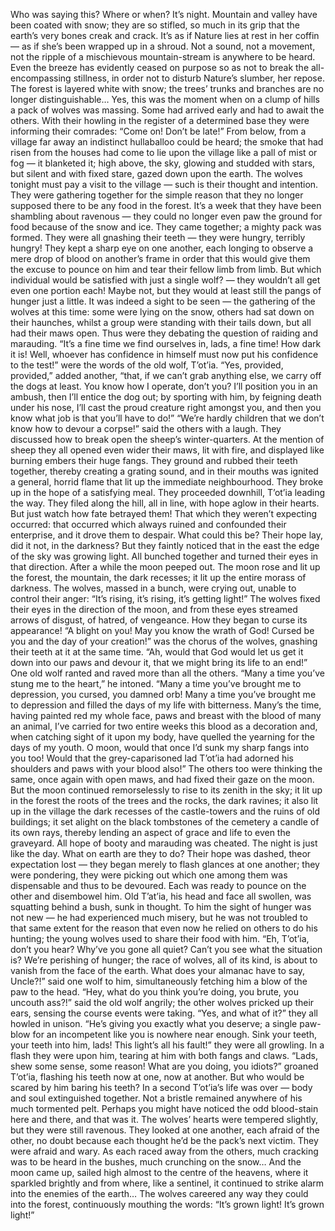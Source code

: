 Who was saying this? Where or when?
It’s night. Mountain and valley have been coated with snow; they are so stifled, so
much in its grip that the earth’s very bones creak and crack. It’s as if Nature lies at rest in
her coffin — as if she’s been wrapped up in a shroud. Not a sound, not a movement, not
the ripple of a mischievous mountain-stream is anywhere to be heard. Even the breeze
has evidently ceased on purpose so as not to break the all-encompassing stillness, in order
not to disturb Nature’s slumber, her repose. The forest is layered white with snow; the
trees’ trunks and branches are no longer distinguishable… Yes, this was the moment
when on a clump of hills a pack of wolves was massing. Some had arrived early and had
to await the others. With their howling in the register of a determined base they were
informing their comrades: “Come on! Don’t be late!”
From below, from a village far away an indistinct hullaballoo could be heard; the
smoke that had risen from the houses had come to lie upon the village like a pall of mist 
or fog — it blanketed it; high above, the sky, glowing and studded with stars, but silent
and with fixed stare, gazed down upon the earth.
The wolves tonight must pay a visit to the village — such is their thought and
intention. They were gathering together for the simple reason that they no longer
supposed there to be any food in the forest. It’s a week that they have been shambling
about ravenous — they could no longer even paw the ground for food because of the
snow and ice. They came together; a mighty pack was formed. They were all gnashing
their teeth — they were hungry, terribly hungry! They kept a sharp eye on one another,
each longing to observe a mere drop of blood on another’s frame in order that this would
give them the excuse to pounce on him and tear their fellow limb from limb. But which
individual would be satisfied with just a single wolf? — they wouldn’t all get even one
portion each! Maybe not, but they would at least still the pangs of hunger just a little.
It was indeed a sight to be seen — the gathering of the wolves at this time: some were
lying on the snow, others had sat down on their haunches, whilst a group were standing
with their tails down, but all had their maws open. Thus were they debating the question
of raiding and marauding.
“It’s a fine time we find ourselves in, lads, a fine time! How dark it is! Well, whoever
has confidence in himself must now put his confidence to the test!” were the words of the
old wolf, T’ot’ia.
“Yes, provided, provided,” added another, “that, if we can’t grab anything else, we
carry off the dogs at least. You know how I operate, don’t you? I’ll position you in an
ambush, then I’ll entice the dog out; by sporting with him, by feigning death under his
nose, I’ll cast the proud creature right amongst you, and then you know what job is that
you’ll have to do!”
“We’re hardly children that we don’t know how to devour a corpse!” said the others
with a laugh. They discussed how to break open the sheep’s winter-quarters. At the
mention of sheep they all opened even wider their maws, lit with fire, and displayed like
burning embers their huge fangs. They ground and rubbed their teeth together, thereby
creating a grating sound, and in their mouths was ignited a general, horrid flame that lit
up the immediate neighbourhood. 
They broke up in the hope of a satisfying meal. They proceeded downhill, T’ot’ia
leading the way. They filed along the hill, all in line, with hope aglow in their hearts. But
just watch how fate betrayed them! That which they weren’t expecting occurred: that
occurred which always ruined and confounded their enterprise, and it drove them to
despair. What could this be? Their hope lay, did it not, in the darkness? But they faintly
noticed that in the east the edge of the sky was growing light. All bunched together and
turned their eyes in that direction. After a while the moon peeped out. The moon rose and
lit up the forest, the mountain, the dark recesses; it lit up the entire morass of darkness.
The wolves, massed in a bunch, were crying out, unable to control their anger: “It’s
rising, it’s rising, it’s getting light!” The wolves fixed their eyes in the direction of the
moon, and from these eyes streamed arrows of disgust, of hatred, of vengeance. How
they began to curse its appearance!
“A blight on you! May you know the wrath of God! Cursed be you and the day of
your creation!” was the chorus of the wolves, gnashing their teeth at it at the same time.
“Ah, would that God would let us get it down into our paws and devour it, that we might
bring its life to an end!” One old wolf ranted and raved more than all the others.
“Many a time you’ve stung me to the heart,” he intoned. “Many a time you’ve brought
me to depression, you cursed, you damned orb! Many a time you’ve brought me to
depression and filled the days of my life with bitterness. Many’s the time, having painted
red my whole face, paws and breast with the blood of many an animal, I’ve carried for
two entire weeks this blood as a decoration and, when catching sight of it upon my body,
have quelled the yearning for the days of my youth. O moon, would that once I’d sunk
my sharp fangs into you too! Would that the grey-caparisoned lad T’ot’ia had adorned his
shoulders and paws with your blood also!”
The others too were thinking the same, once again with open maws, and had fixed
their gaze on the moon. But the moon continued remorselessly to rise to its zenith in the
sky; it lit up in the forest the roots of the trees and the rocks, the dark ravines; it also lit up
in the village the dark recesses of the castle-towers and the ruins of old buildings; it set
alight on the black tombstones of the cemetery a candle of its own rays, thereby lending
an aspect of grace and life to even the graveyard. All hope of booty and marauding was
cheated. The night is just like the day. What on earth are they to do? Their hope was 
dashed, theor expectation lost — they began merely to flash glances at one another; they
were pondering, they were picking out which one among them was dispensable and thus
to be devoured. Each was ready to pounce on the other and disembowel him.
Old T’at’ia, his head and face all swollen, was squatting behind a bush, sunk in
thought. To him the sight of hunger was not new — he had experienced much misery, but
he was not troubled to that same extent for the reason that even now he relied on others to
do his hunting; the young wolves used to share their food with him.
“Eh, T’ot’ia, don’t you hear? Why’ve you gone all quiet? Can’t you see what the
situation is? We’re perishing of hunger; the race of wolves, all of its kind, is about to
vanish from the face of the earth. What does your almanac have to say, Uncle?!” said one
wolf to him, simultaneously fetching him a blow of the paw to the head.
“Hey, what do you think you’re doing, you brute, you uncouth ass?!” said the old wolf
angrily; the other wolves pricked up their ears, sensing the course events were taking.
“Yes, and what of it?” they all howled in unison. “He’s giving you exactly what you
deserve; a single paw-blow for an incompetent like you is nowhere near enough. Sink
your teeth, your teeth into him, lads! This light’s all his fault!” they were all growling. In
a flash they were upon him, tearing at him with both fangs and claws.
“Lads, shew some sense, some reason! What are you doing, you idiots?” groaned
T’ot’ia, flashing his teeth now at one, now at another. But who would be scared by him
baring his teeth? In a second T’ot’ia’s life was over — body and soul extinguished
together. Not a bristle remained anywhere of his much tormented pelt. Perhaps you might
have noticed the odd blood-stain here and there, and that was it. The wolves’ hearts were
tempered slightly, but they were still ravenous. They looked at one another, each afraid of
the other, no doubt because each thought he’d be the pack’s next victim. They were
afraid and wary. As each raced away from the others, much cracking was to be heard in
the bushes, much crunching on the snow… And the moon came up, sailed high almost to
the centre of the heavens, where it sparkled brightly and from where, like a sentinel, it
continued to strike alarm into the enemies of the earth… The wolves careered any way
they could into the forest, continuously mouthing the words: “It’s grown light! It’s grown
light!”